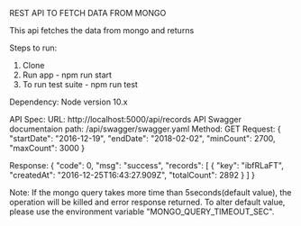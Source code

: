 REST API TO FETCH DATA FROM MONGO 

This api fetches the data from mongo and returns

Steps to run:
1. Clone
2. Run app - npm run start
3. To run test suite - npm run test

Dependency: Node version 10.x

API Spec: URL: http://localhost:5000/api/records 
API Swagger documentaion path: /api/swagger/swagger.yaml
Method: GET 
Request: {
"startDate": "2016-12-19",
"endDate": "2018-02-02",
"minCount": 2700,
"maxCount": 3000
}

Response: {
  "code": 0,
  "msg": "success",
  "records": [
    {
      "key": "ibfRLaFT",
      "createdAt": "2016-12-25T16:43:27.909Z",
      "totalCount": 2892
    }
  ]
}

Note: If the mongo query takes more time than 5seconds(default value), the operation will be killed and error response returned. To alter default value, please use the environment variable "MONGO_QUERY_TIMEOUT_SEC".